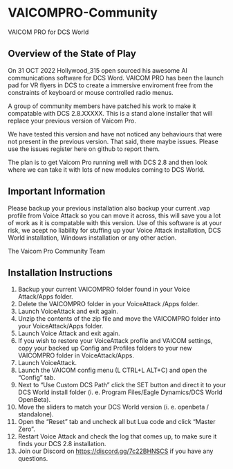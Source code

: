 # VAICOMPRO-Community
VAICOM PRO for DCS World

## Overview of the State of Play

On 31 OCT 2022 Hollywood_315 open sourced his awesome AI communications software for DCS Word. VAICOM PRO has been the launch pad for VR flyers in DCS to create a
immersive enviroment free from the constraints of keyboard or mouse controlled radio menus.

A group of community members have patched his work to make it compatable with DCS 2.8.XXXXX. This is a stand alone installer that will replace your previous version of Vaicom Pro.

We have tested this version and have not noticed any behaviours that were not present in the previous version. That said, there maybe issues. Please use the issues register here on github to report them.

The plan is to get Vaicom Pro running well with DCS 2.8 and then look where we can take it with lots of new modules coming to DCS World.

## Important Information

Please backup your previous installation also backup your current .vap profile from Voice Attack so you can move it across, this will save you a lot of work as it is compatable with this version.
Use of this software is at your risk, we acept no liability for stuffing up your Voice Attack installation, DCS World installation, Windows installation or any other action. 

The Vaicom Pro Community Team

## Installation Instructions

1. Backup your current VAICOMPRO folder found in your Voice Attack/Apps folder.
2. Delete the VAICOMPRO folder in your VoiceAttack /Apps folder.
3. Launch VoiceAttack and exit again.
4. Unzip the contents of the zip file and move the VAICOMPRO folder into your
	VoiceAttack/Apps folder.
5. Launch Voice Attack and exit again.
6. If you wish to restore your VoiceAttack profile and VAICOM settings, copy your backed
	up Config and Profiles folders to your new VAICOMPRO folder in VoiceAttack/Apps.
7. Launch VoiceAttack.
8. Launch the VAICOM config menu (L CTRL+L ALT+C) and open the “Config” tab.
9. Next to “Use Custom DCS Path” click the SET button and direct it to your DCS World
	install folder (i. e. Program Files/Eagle Dynamics/DCS World OpenBeta).
10. Move the sliders to match your DCS World version (i. e. openbeta / standalone).
11. Open the “Reset” tab and uncheck all but Lua code and click “Master Zero”.
12. Restart Voice Attack and check the log that comes up, to make sure it finds your DCS 2.8
	installation.
13. Join our Discord on https://discord.gg/7c22BHNSCS if you have any questions.
